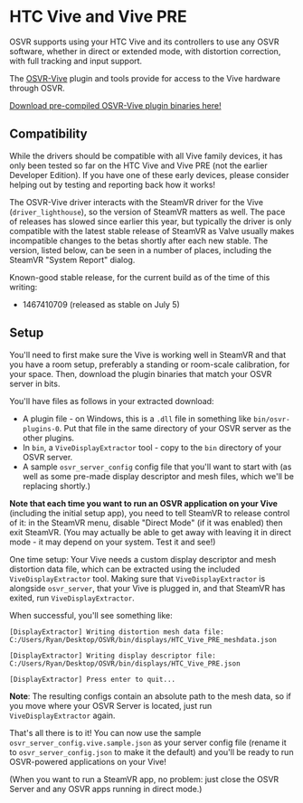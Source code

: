 # HTC Vive and Vive PRE

OSVR supports using your HTC Vive and its controllers to use any OSVR software, whether in direct or extended mode, with distortion correction, with full tracking and input support.

The [OSVR-Vive](https://github.com/OSVR/OSVR-Vive) plugin and tools provide for access to the Vive hardware through OSVR.

[Download pre-compiled OSVR-Vive plugin binaries here!](http://access.osvr.com/binary/vive)

## Compatibility
While the drivers should be compatible with all Vive family devices, it has only been tested so far on the HTC Vive  and Vive PRE (not the earlier Developer Edition). If you have one of these early devices, please consider helping out by testing and reporting back how it works!

The OSVR-Vive driver interacts with the SteamVR driver for the Vive (`driver_lighthouse`), so the version of SteamVR matters as well. The pace of releases has slowed since earlier this year, but typically the driver is only compatible with the latest stable release of SteamVR as Valve usually makes incompatible changes to the betas shortly after each new stable. The version, listed below, can be seen in a number of places, including the SteamVR "System Report" dialog.

Known-good stable release, for the current build as of the time of this writing:
- 1467410709 (released as stable on July 5)

## Setup
You'll need to first make sure the Vive is working well in SteamVR and that you have a room setup, preferably a standing or room-scale calibration, for your space. Then, download the plugin binaries that match your OSVR server in bits.

You'll have files as follows in your extracted download:
- A plugin file - on Windows, this is a `.dll` file in something like `bin/osvr-plugins-0`. Put that file in the same directory of your OSVR server as the other plugins.
- In `bin`, a `ViveDisplayExtractor` tool - copy to the `bin` directory of your OSVR server.
- A sample `osvr_server_config` config file that you'll want to start with (as well as some pre-made display descriptor and mesh files, which we'll be replacing shortly.)

**Note that each time you want to run an OSVR application on your Vive** (including the initial setup app), you need to tell SteamVR to release control of it: in the SteamVR menu, disable "Direct Mode" (if it was enabled) then exit SteamVR. (You may actually be able to get away with leaving it in direct mode - it may depend on your system. Test it and see!)

One time setup: Your Vive needs a custom display descriptor and mesh distortion data file, which can be extracted using the included `ViveDisplayExtractor` tool. Making sure that `ViveDisplayExtractor` is alongside `osvr_server`, that your Vive is plugged in, and that SteamVR has exited, run `ViveDisplayExtractor`.

When successful, you'll see something like:

```
[DisplayExtractor] Writing distortion mesh data file:
C:/Users/Ryan/Desktop/OSVR/bin/displays/HTC_Vive_PRE_meshdata.json

[DisplayExtractor] Writing display descriptor file:
C:/Users/Ryan/Desktop/OSVR/bin/displays/HTC_Vive_PRE.json

[DisplayExtractor] Press enter to quit...
```

**Note**: The resulting configs contain an absolute path to the mesh data, so if you move where your OSVR Server is located, just run `ViveDisplayExtractor` again.

That's all there is to it! You can now use the sample `osvr_server_config.vive.sample.json` as your server config file (rename it to `osvr_server_config.json` to make it the default) and you'll be ready to run OSVR-powered applications on your Vive!

(When you want to run a SteamVR app, no problem: just close the OSVR Server and any OSVR apps running in direct mode.)
